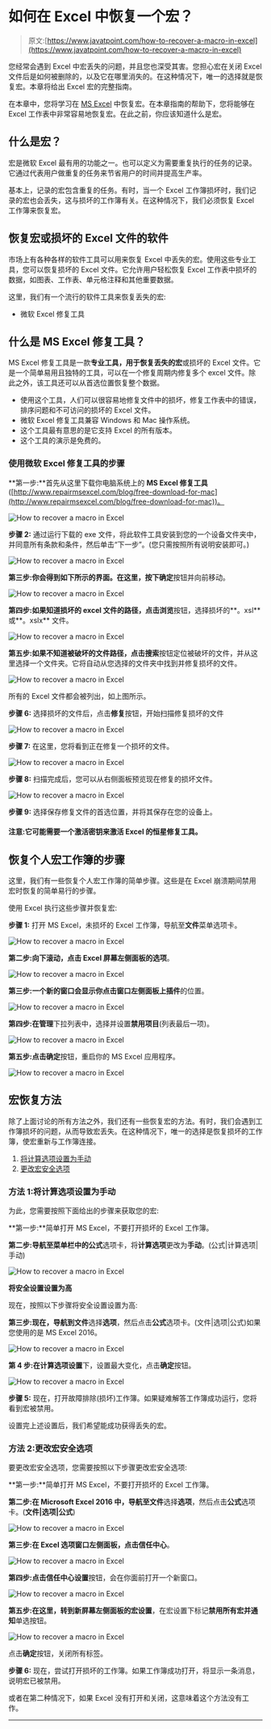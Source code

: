 # 如何在 Excel 中恢复一个宏？

> 原文:[https://www.javatpoint.com/how-to-recover-a-macro-in-excel](https://www.javatpoint.com/how-to-recover-a-macro-in-excel)

您经常会遇到 Excel 中宏丢失的问题，并且您也深受其害。您担心宏在关闭 Excel 文件后是如何被删除的，以及它在哪里消失的。在这种情况下，唯一的选择就是恢复宏。本章将给出 Excel 宏的完整指南。

在本章中，您将学习在 [MS Excel](https://www.javatpoint.com/excel-tutorial) 中恢复宏。在本章指南的帮助下，您将能够在 Excel 工作表中非常容易地恢复宏。在此之前，你应该知道什么是宏。

## 什么是宏？

宏是微软 Excel 最有用的功能之一。也可以定义为需要重复执行的任务的记录。它通过代表用户做重复的任务来节省用户的时间并提高生产率。

基本上，记录的宏包含重复的任务。有时，当一个 Excel 工作簿损坏时，我们记录的宏也会丢失，这与损坏的工作簿有关。在这种情况下，我们必须恢复 Excel 工作簿来恢复宏。

## 恢复宏或损坏的 Excel 文件的软件

市场上有各种各样的软件工具可以用来恢复 Excel 中丢失的宏。使用这些专业工具，您可以恢复损坏的 Excel 文件。它允许用户轻松恢复 Excel 工作表中损坏的数据，如图表、工作表、单元格注释和其他重要数据。

这里，我们有一个流行的软件工具来恢复丢失的宏:

*   微软 Excel 修复工具

## 什么是 MS Excel 修复工具？

MS Excel 修复工具是一款**专业工具，用于恢复丢失的宏**或损坏的 Excel 文件。它是一个简单易用且独特的工具，可以在一个修复周期内修复多个 excel 文件。除此之外，该工具还可以从首选位置恢复整个数据。

*   使用这个工具，人们可以很容易地修复文件中的损坏，修复工作表中的错误，排序问题和不可访问的损坏的 Excel 文件。
*   微软 Excel 修复工具兼容 Windows 和 Mac 操作系统。
*   这个工具最有意思的是它支持 Excel 的所有版本。
*   这个工具的演示是免费的。

### 使用微软 Excel 修复工具的步骤

**第一步:**首先从这里下载你电脑系统上的 **MS Excel 修复工具**([http://www.repairmsexcel.com/blog/free-download-for-mac](http://www.repairmsexcel.com/blog/free-download-for-mac))。

![How to recover a macro in Excel](../Images/5af17949407540cb47409d339ecdc688.png)

**步骤 2:** 通过运行下载的 exe 文件，将此软件工具安装到您的一个设备文件夹中，并同意所有条款和条件，然后单击“下一步”。(您只需按照所有说明安装即可。)

![How to recover a macro in Excel](../Images/23167f00d26c7b118b0d7a52670f0237.png)

**第三步:**你会得到如下所示的界面。在这里，按下**确定**按钮并向前移动。

![How to recover a macro in Excel](../Images/897a9b58c64dab93fb3858a1020d79c0.png)

**第四步:**如果知道损坏的 excel 文件的路径，点击**浏览**按钮，选择损坏的**。xsl** 或**。xslx** 文件。

![How to recover a macro in Excel](../Images/19240cbc4f979fd0656966f4a1ed6fd3.png)

**第五步:**如果不知道被破坏的文件路径，点击**搜索**按钮定位被破坏的文件，并从这里选择一个文件夹。它将自动从您选择的文件夹中找到并修复损坏的文件。

![How to recover a macro in Excel](../Images/2c402fea938f5d7fad7436791edb6a62.png)

所有的 Excel 文件都会被列出，如上图所示。

**步骤 6:** 选择损坏的文件后，点击**修复**按钮，开始扫描修复损坏的文件

![How to recover a macro in Excel](../Images/cbec1abdbe350b0188185fdcbb6f03bf.png)

**步骤 7:** 在这里，您将看到正在修复一个损坏的文件。

![How to recover a macro in Excel](../Images/b8cdf61ee9434e5b0b7c3dd03be62630.png)

**步骤 8:** 扫描完成后，您可以从右侧面板预览现在修复的损坏文件。

![How to recover a macro in Excel](../Images/300d55fb46b904d94b2236dffeaafaaa.png)

**步骤 9:** 选择保存修复文件的首选位置，并将其保存在您的设备上。

#### 注意:它可能需要一个激活密钥来激活 Excel 的恒星修复工具。

## 恢复个人宏工作簿的步骤

这里，我们有一些恢复个人宏工作簿的简单步骤。这些是在 Excel 崩溃期间禁用宏时恢复的简单易行的步骤。

使用 Excel 执行这些步骤并恢复宏:

**步骤 1:** 打开 MS Excel，未损坏的 Excel 工作簿，导航至**文件**菜单选项卡。

![How to recover a macro in Excel](../Images/c8419959e5a75c1a0902bc7887f12cbb.png)

**第二步:**向下滚动，点击 Excel 屏幕左侧面板的**选项**。

![How to recover a macro in Excel](../Images/6499e401ca192fa14656269688bbc9e2.png)

**第三步:**一个新的窗口会显示你点击窗口左侧面板上**插件**的位置。

![How to recover a macro in Excel](../Images/d6d7ce54176f8b403fe851dd5cdfba99.png)

**第四步:**在**管理**下拉列表中，选择并设置**禁用项目**(列表最后一项)。

![How to recover a macro in Excel](../Images/10a8fe3d56338a06115a40e57afbdad3.png)

**第五步:**点击**确定**按钮，重启你的 MS Excel 应用程序。

![How to recover a macro in Excel](../Images/fd7340ae5711f1e982bf65843629dff2.png)

## 宏恢复方法

除了上面讨论的所有方法之外，我们还有一些恢复宏的方法。有时，我们会遇到工作簿损坏的问题，从而导致宏丢失。在这种情况下，唯一的选择是恢复损坏的工作簿，使宏重新与工作簿连接。

1.  [将计算选项设置为手动](#Set-the-calculation-option-to-manual)
2.  [更改宏安全选项](#Change-the-macro-security-option)

### 方法 1:将计算选项设置为手动

为此，您需要按照下面给出的步骤来获取您的宏:

**第一步:**简单打开 MS Excel，不要打开损坏的 Excel 工作簿。

**第二步:**导航至菜单栏中的**公式**选项卡，将**计算选项**更改为**手动**。(公式|计算选项|手动)

![How to recover a macro in Excel](../Images/27330e5670d05731dda0b4df98250844.png)

**将安全设置设置为高**

现在，按照以下步骤将安全设置设置为高:

**第三步:**现在，导航到**文件**选择**选项**，然后点击**公式**选项卡。(文件|选项|公式)如果您使用的是 MS Excel 2016。

![How to recover a macro in Excel](../Images/8d6b5b2bbf5be65b183179e3c315168a.png)

**第 4 步:**在**计算选项设置**下，设置最大变化，点击**确定**按钮。

![How to recover a macro in Excel](../Images/f3a368fd20525054edb22e5f82cba542.png)

**步骤 5:** 现在，打开故障排除(损坏)工作簿。如果疑难解答工作簿成功运行，您将看到宏被禁用。

设置完上述设置后，我们希望能成功获得丢失的宏。

### 方法 2:更改宏安全选项

要更改宏安全选项，您需要按照以下步骤更改宏安全选项:

**第一步:**简单打开 MS Excel，不要打开损坏的 Excel 工作簿。

**第二步:**在 Microsoft Excel 2016 中，导航至**文件**选择**选项**，然后点击**公式**选项卡。(**文件|选项|公式**)

![How to recover a macro in Excel](../Images/1df53e326ea036d39e424febe0008830.png)

**第三步:**在 Excel 选项窗口左侧面板，点击**信任中心**。

![How to recover a macro in Excel](../Images/1d01703657574d56c3a9008b0fdc5dbd.png)

**第四步:**点击**信任中心设置**按钮，会在你面前打开一个新窗口。

![How to recover a macro in Excel](../Images/b5809de258eb412a16b5c4094c56bdbb.png)

**第五步:**在这里，转到新屏幕左侧面板的**宏设置**，在宏设置下标记**禁用所有宏并通知**单选按钮。

![How to recover a macro in Excel](../Images/4658476c3a15893799b1e34b1f689cc3.png)

点击**确定**按钮，关闭所有标签。

**步骤 6:** 现在，尝试打开损坏的工作簿。如果工作簿成功打开，将显示一条消息，说明宏已被禁用。

或者在第二种情况下，如果 Excel 没有打开和关闭，这意味着这个方法没有工作。

* * *